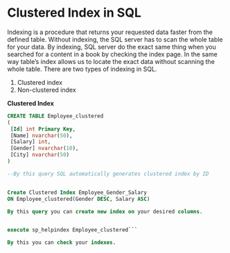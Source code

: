 # Clustered Index in SQL
Indexing is a procedure that returns your requested data faster from the defined table. Without indexing, 
the SQL server has to scan the whole table for your data. By indexing, SQL server do the exact same thing 
when you searched for a content in a book by checking the index page. In the same way table’s index allows 
us to locate the exact data without scanning the whole table. There are two types of indexing in SQL.

1. Clustered index
2. Non-clustered index

**Clustered Index**
```SQL
CREATE TABLE Employee_clustered
(
 [Id] int Primary Key,
 [Name] nvarchar(50),
 [Salary] int,
 [Gender] nvarchar(10),
 [City] nvarchar(50)
)

--By this query SQL automatically generates clustered index by ID


Create Clustered Index Employee_Gender_Salary
ON Employee_clustered(Gender DESC, Salary ASC)

By this query you can create new index on your desired columns.


execute sp_helpindex Employee_clustered```

By this you can check your indexes.





